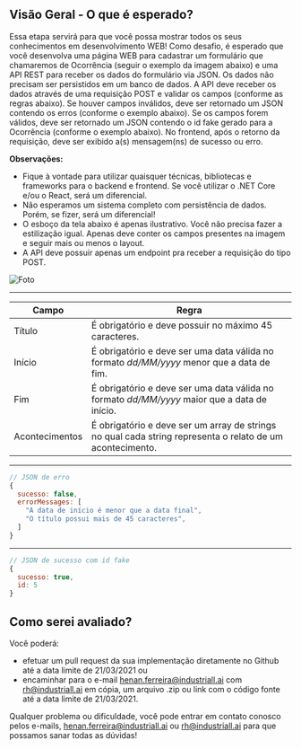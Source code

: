 ## Visão Geral - O que é esperado?

Essa etapa servirá para que você possa mostrar todos os seus conhecimentos em desenvolvimento WEB! Como desafio, é esperado que você desenvolva uma página WEB para cadastrar um formulário que chamaremos de Ocorrência (seguir o exemplo da imagem abaixo) e uma API REST para receber os dados do formulário via JSON. Os dados não precisam ser persistidos em um banco de dados. A API deve receber os dados através de uma requisição POST e validar os campos (conforme as regras abaixo). Se houver campos inválidos, deve ser retornado um JSON contendo os erros (conforme o exemplo abaixo). Se os campos forem válidos, deve ser retornado um JSON contendo o id fake gerado para a Ocorrência (conforme o exemplo abaixo). No frontend, após o retorno da requisição, deve ser exibido a(s) mensagem(ns) de sucesso ou erro.

**Observações:**
- Fique à vontade para utilizar quaisquer técnicas, bibliotecas e frameworks para o backend e frontend. Se você utilizar o .NET Core e/ou o React, será um diferencial.
- Não esperamos um sistema completo com persistência de dados. Porém, se fizer, será um diferencial!
- O esboço da tela abaixo é apenas ilustrativo. Você não precisa fazer a estilização igual. Apenas deve conter os campos presentes na imagem e seguir mais ou menos o layout.
- A API deve possuir apenas um endpoint pra receber a requisição do tipo POST.

![Foto](https://lh3.googleusercontent.com/pw/ACtC-3euYg0P_gzc7EQ8zSGHel2Bue2FjvGTVw5yA9VdLIGbEWI_g8cCIUm6shnUu86pHs10xdxvGe90Z7u5lyVjL_zSXytLNQm0G7HdFBZKxdfeOYPKfHwwLDdM3b3FZuTYzdFz2c7LM_ploowjE7B_0a8-=w1605-h903-no?authuser=0)

---
|Campo|Regra  |
|--|--|
|Título  | É obrigatório e deve possuir no máximo 45 caracteres. |
|Início | É obrigatório e deve ser uma data válida no formato *dd/MM/yyyy* menor que a data de fim.|
|Fim | É obrigatório e deve ser uma data válida no formato *dd/MM/yyyy* maior que a data de início.|
| Acontecimentos | É obrigatório e deve ser um array de strings no qual cada string representa o relato de um acontecimento.|
---
```JavaScript
// JSON de erro
{
  sucesso: false,
  errorMessages: [
    "A data de início é menor que a data final",
    "O título possui mais de 45 caracteres",
  ]
}
```

---
```JavaScript
// JSON de sucesso com id fake
{
  sucesso: true,
  id: 5
}
```

## Como serei avaliado?
Você poderá:

- efetuar um pull request da sua implementação diretamente no Github até a data limite de 21/03/2021
ou
- encaminhar para o e-mail henan.ferreira@industriall.ai com rh@industriall.ai em cópia, um arquivo .zip ou link com o código fonte até a data limite de 21/03/2021.

Qualquer problema ou dificuldade, você pode entrar em contato conosco pelos e-mails, henan.ferreira@industriall.ai ou rh@industriall.ai para que possamos sanar todas as dúvidas!
